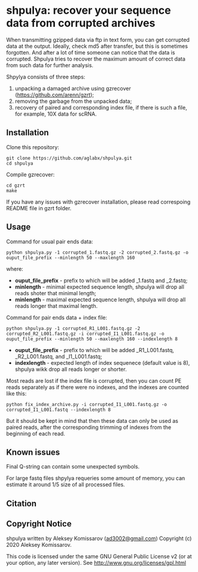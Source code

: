# shpulya: recover your sequence data from corrupted archives

When transmitting gzipped data via ftp in text form, you can get corrupted data at the output. Ideally, check md5 after transfer, but this is sometimes forgotten. And after a lot of time someone can notice that the data is corrupted. Shpulya tries to recover the maximum amount of correct data from such data for further analysis.

Shpylya consists of three steps:

1) unpacking a damaged archive using gzrecover (https://github.com/arenn/gzrt);
2) removing the garbage from the unpacked data;
3) recovery of paired and corresponding index file, if there is such a file, for example, 10Х data for scRNA.

## Installation

Clone this repository:

```
git clone https://github.com/aglabx/shpulya.git
cd shpulya
```

Compile gzrecover:

```
cd gzrt
make
```

If you have any issues with gzrecover installation, please read correspoing README file in gzrt folder.

## Usage

Command for usual pair ends data:

```
python shpulya.py -1 corrupted_1.fastq.gz -2 corrupted_2.fastq.gz -o ouput_file_prefix --minlength 50 --maxlength 160
```

where:

- **ouput_file_prefix** - prefix to which will be added _1.fastq and _2.fastq;
- **minlength** - minimal expected sequence length, shpulya will drop all reads shoter that minimal length;
- **minlength** - maximal expected sequence length, shpulya will drop all reads longer that maximal length.

Command for pair ends data + index file:

```
python shpulya.py -1 corrupted_R1_L001.fastq.gz -2 corrupted_R2_L001.fastq.gz -i corrupted_I1_L001.fastq.gz -o ouput_file_prefix --minlength 50 --maxlength 160 --indexlength 8
```

- **ouput_file_prefix** - prefix to which will be added _R1_L001.fastq, _R2_L001.fastq, and _I1_L001.fastq;
- **indexlength** - expected length of index sequenece (default value is 8), shpulya wikk drop all reads longer or shorter.

Most reads are lost if the index file is corrupted, then you can count PE reads separately as if there were no indexes, and the indexes are counted like this:

```
python fix_index_archive.py -i corrupted_I1_L001.fastq.gz -o corrupted_I1_L001.fastq --indexlength 8
```

But it should be kept in mind that then these data can only be used as paired reads, after the corresponding trimming of indexes from the beginning of each read.

## Known issues

Final Q-string can contain some unexpected symbols.

For large fastq files shpylya requeries some amount of memory, you can estimate it around 1/5 size of all processed files.

## Citation

## Copyright Notice

shpulya written by Aleksey Komissarov (ad3002@gmail.com)
Copyright (c) 2020 Aleksey Komissarov. 

This code is licensed under the same GNU General Public License v2
(or at your option, any later version).  See
http://www.gnu.org/licenses/gpl.html
